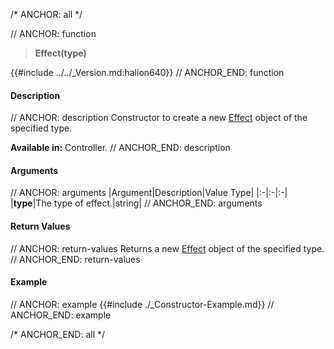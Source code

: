 /* ANCHOR: all */

// ANCHOR: function
>**Effect(type)**

{{#include ../../_Version.md:halion640}}
// ANCHOR_END: function

#### Description

// ANCHOR: description
Constructor to create a new [Effect](./Effect.md) object of the specified type.

**Available in:** Controller.
// ANCHOR_END: description

#### Arguments

// ANCHOR: arguments
|Argument|Description|Value Type|
|:-|:-|:-|
|**type**|The type of effect.|string|
// ANCHOR_END: arguments

#### Return Values

// ANCHOR: return-values
Returns a new [Effect](./Effect.md) object of the specified type.
// ANCHOR_END: return-values

#### Example

// ANCHOR: example
{{#include ./_Constructor-Example.md}}
// ANCHOR_END: example

/* ANCHOR_END: all */